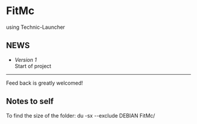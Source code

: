 FitMc
===========

using
Technic-Launcher

NEWS
----

* *Version 1* <br/>
Start of project

-------
Feed back is greatly welcomed!

Notes to self
-----
To find the size of the folder:
du -sx --exclude DEBIAN FitMc/
